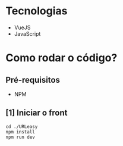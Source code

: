 # Tecnologias
- VueJS
- JavaScript

# Como rodar o código?

## Pré-requisitos
- NPM

## [1] Iniciar o front
```
cd ./URLeasy
npm install
npm run dev
```
